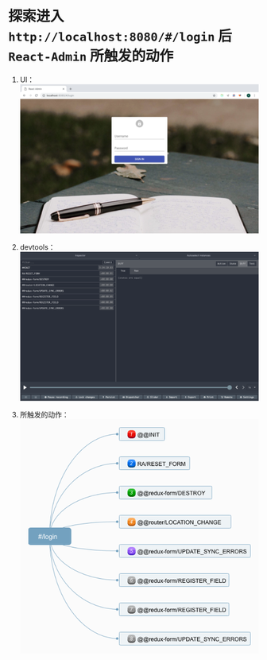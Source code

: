 # 探索进入 `http://localhost:8080/#/login` 后 `React-Admin` 所触发的动作

1. UI：
![](./images/npm-start/3.png)

2. devtools：
![](./images/route-login/1.png)

3. 所触发的动作：
![](./images/route-login/2.png)